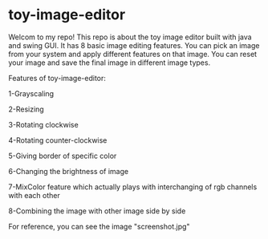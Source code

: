 # toy-image-editor

Welcom to my repo! This repo is about the toy image editor built with java and swing GUI. It has 8 basic image editing features. You can pick an image from your system and apply different features on that image. You can reset your image and save the final image in different image types. 

Features of toy-image-editor:

  1-Grayscaling
  
  2-Resizing
  
  3-Rotating clockwise
  
  4-Rotating counter-clockwise
  
  5-Giving border of specific color
  
  6-Changing the brightness of image
  
  7-MixColor feature which actually plays with interchanging of rgb channels with each other
  
  8-Combining the image with other image side by side
 
For reference, you can see the image "screenshot.jpg"
